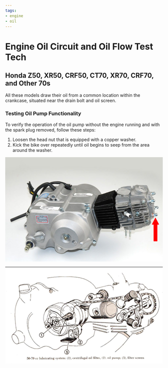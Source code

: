 ```yaml
---
tags:
- engine
- oil
---
```


# Engine Oil Circuit and Oil Flow Test Tech

## Honda Z50, XR50, CRF50, CT70, XR70, CRF70, and Other 70s

All these models draw their oil from a common location within the crankcase, situated near the drain bolt and oil screen. 

### Testing Oil Pump Functionality

To verify the operation of the oil pump without the engine running and with the spark plug removed, follow these steps:

1. Loosen the head nut that is equipped with a copper washer.
2. Kick the bike over repeatedly until oil begins to seep from the area around the washer.

![Oil Pump Test](../../static/img/50-oil-pump-test-tech.png)

![Oil Flow Diagram](../../static/img/OIL-FLOW-TECH.png)

